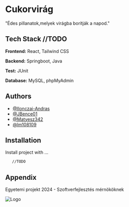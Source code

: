 
# Cukorvirág

"Édes pillanatok,melyek virágba borítják a napod."




## Tech Stack //TODO

**Frontend:** React, Tailwind CSS

**Backend:** Springboot, Java

**Test:** JUnit

**Database:** MySQL, phpMyAdmin


## Authors

- [@Ilonczai-Andras](https://github.com/Ilonczai-Andras)
- [@JBence01](https://github.com/JBence01)
- [@Matyesz342](https://github.com/Matyesz342)
- [@lm108109](https://github.com/lm108109)


## Installation

Install project with ...

```bash
   //TODO
```
    
## Appendix

Egyetemi projekt 2024 - Szoftverfejlesztés mérnököknek


![Logo](https://cdn.discordapp.com/attachments/1284489882017988669/1284554672606154822/cukorvirag_logo.png?ex=67532943&is=6751d7c3&hm=90c748f06ef184134b4759c0646a492c3ace6040bcab5166fd523839c79eeb7a&)

